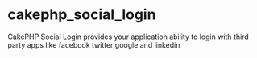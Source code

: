 # cakephp_social_login
CakePHP Social Login provides your application ability to login with third party apps like facebook twitter google and linkedin

